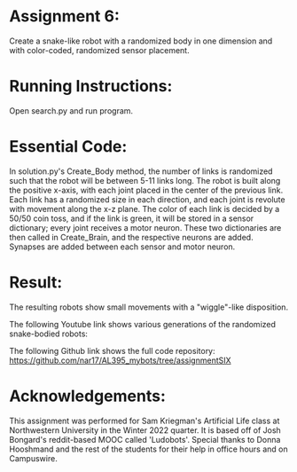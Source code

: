 # Assignment 6:
Create a snake-like robot with a randomized body in one dimension and with color-coded, randomized sensor placement.

# Running Instructions:
Open search.py and run program.

# Essential Code:
In solution.py's Create_Body method, the number of links is randomized such that the robot will be between 5-11 links long. The robot is built along the positive x-axis, with each joint placed in the center of the previous link. Each link has a randomized size in each direction, and each joint is revolute with movement along the x-z plane. The color of each link is decided by a 50/50 coin toss, and if the link is green, it will be stored in a sensor dictionary; every joint receives a motor neuron. These two dictionaries are then called in Create_Brain, and the respective neurons are added. Synapses are added between each sensor and motor neuron. 

# Result:
The resulting robots show small movements with a "wiggle"-like disposition.

The following Youtube link shows various generations of the randomized snake-bodied robots: 


The following Github link shows the full code repository: 
https://github.com/nar17/AL395_mybots/tree/assignmentSIX

# Acknowledgements:
This assignment was performed for Sam Kriegman's Artificial Life class at Northwestern University in the Winter 2022 quarter. It is based off of Josh Bongard's reddit-based MOOC called 'Ludobots'. Special thanks to Donna Hooshmand and the rest of the students for their help in office hours and on Campuswire. 